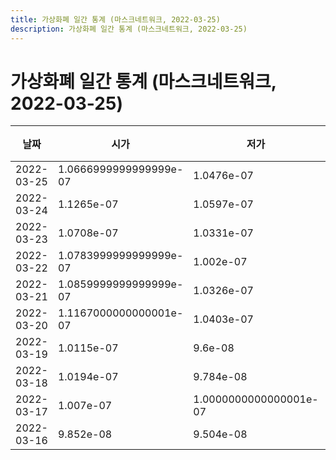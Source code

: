 ```yaml
---
title: 가상화폐 일간 통계 (마스크네트워크, 2022-03-25)
description: 가상화폐 일간 통계 (마스크네트워크, 2022-03-25)
---
```


가상화폐 일간 통계 (마스크네트워크, 2022-03-25)
===

|날짜|시가|저가|고가|종가|비고|
|--|--|--|--|--|--|
|2022-03-25|1.0666999999999999e-07|1.0476e-07|1.2318999999999998e-07|1.1286e-07|    |
|2022-03-24|1.1265e-07|1.0597e-07|1.1276e-07|1.0673e-07|    |
|2022-03-23|1.0708e-07|1.0331e-07|1.1383999999999999e-07|1.1263e-07|    |
|2022-03-22|1.0783999999999999e-07|1.002e-07|1.0786e-07|1.0716e-07|    |
|2022-03-21|1.0859999999999999e-07|1.0326e-07|1.1148e-07|1.0783999999999999e-07|    |
|2022-03-20|1.1167000000000001e-07|1.0403e-07|1.187e-07|1.0903e-07|    |
|2022-03-19|1.0115e-07|9.6e-08|1.1872000000000001e-07|1.1059e-07|    |
|2022-03-18|1.0194e-07|9.784e-08|1.0224e-07|1.0115e-07|    |
|2022-03-17|1.007e-07|1.0000000000000001e-07|1.1515e-07|1.0136e-07|    |
|2022-03-16|9.852e-08|9.504e-08|1.07e-07|1.007e-07|    |
